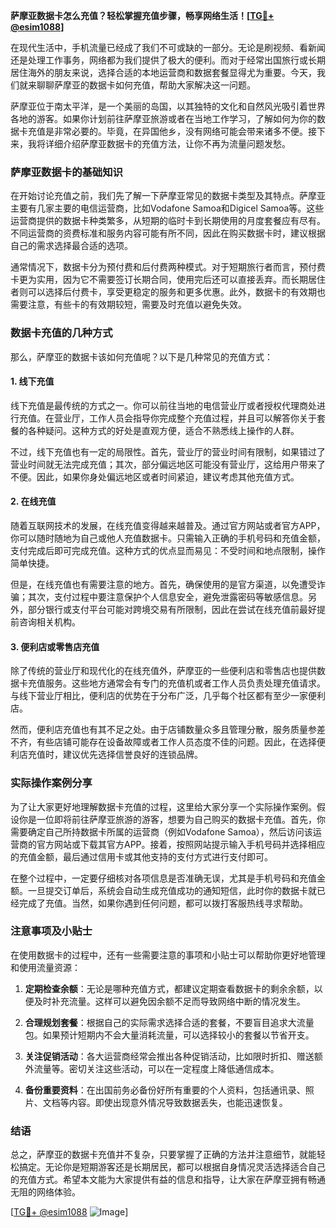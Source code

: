 **萨摩亚数据卡怎么充值？轻松掌握充值步骤，畅享网络生活！[[TG💪+ @esim1088](https://t.me/s/esim1088)]**

在现代生活中，手机流量已经成了我们不可或缺的一部分。无论是刷视频、看新闻还是处理工作事务，网络都为我们提供了极大的便利。而对于经常出国旅行或长期居住海外的朋友来说，选择合适的本地运营商和数据套餐显得尤为重要。今天，我们就来聊聊萨摩亚的数据卡如何充值，帮助大家解决这一问题。

萨摩亚位于南太平洋，是一个美丽的岛国，以其独特的文化和自然风光吸引着世界各地的游客。如果你计划前往萨摩亚旅游或者在当地工作学习，了解如何为你的数据卡充值是非常必要的。毕竟，在异国他乡，没有网络可能会带来诸多不便。接下来，我将详细介绍萨摩亚数据卡的充值方法，让你不再为流量问题发愁。

### 萨摩亚数据卡的基础知识

在开始讨论充值之前，我们先了解一下萨摩亚常见的数据卡类型及其特点。萨摩亚主要有几家主要的电信运营商，比如Vodafone Samoa和Digicel Samoa等。这些运营商提供的数据卡种类繁多，从短期的临时卡到长期使用的月度套餐应有尽有。不同运营商的资费标准和服务内容可能有所不同，因此在购买数据卡时，建议根据自己的需求选择最合适的选项。

通常情况下，数据卡分为预付费和后付费两种模式。对于短期旅行者而言，预付费卡更为实用，因为它不需要签订长期合同，使用完后还可以直接丢弃。而长期居住者则可以选择后付费卡，享受更稳定的服务和更多优惠。此外，数据卡的有效期也需要注意，有些卡的有效期较短，需要及时充值以避免失效。

### 数据卡充值的几种方式

那么，萨摩亚的数据卡该如何充值呢？以下是几种常见的充值方式：

#### 1. 线下充值

线下充值是最传统的方式之一。你可以前往当地的电信营业厅或者授权代理商处进行充值。在营业厅，工作人员会指导你完成整个充值过程，并且可以解答你关于套餐的各种疑问。这种方式的好处是直观方便，适合不熟悉线上操作的人群。

不过，线下充值也有一定的局限性。首先，营业厅的营业时间有限制，如果错过了营业时间就无法完成充值；其次，部分偏远地区可能没有营业厅，这给用户带来了不便。因此，如果你身处偏远地区或者时间紧迫，建议考虑其他充值方式。

#### 2. 在线充值

随着互联网技术的发展，在线充值变得越来越普及。通过官方网站或者官方APP，你可以随时随地为自己或他人充值数据卡。只需输入正确的手机号码和充值金额，支付完成后即可完成充值。这种方式的优点显而易见：不受时间和地点限制，操作简单快捷。

但是，在线充值也有需要注意的地方。首先，确保使用的是官方渠道，以免遭受诈骗；其次，支付过程中要注意保护个人信息安全，避免泄露密码等敏感信息。另外，部分银行或支付平台可能对跨境交易有所限制，因此在尝试在线充值前最好提前咨询相关机构。

#### 3. 便利店或零售店充值

除了传统的营业厅和现代化的在线充值外，萨摩亚的一些便利店和零售店也提供数据卡充值服务。这些地方通常会有专门的充值机或者工作人员负责处理充值请求。与线下营业厅相比，便利店的优势在于分布广泛，几乎每个社区都有至少一家便利店。

然而，便利店充值也有其不足之处。由于店铺数量众多且管理分散，服务质量参差不齐，有些店铺可能存在设备故障或者工作人员态度不佳的问题。因此，在选择便利店充值时，建议优先选择信誉良好的连锁品牌。

### 实际操作案例分享

为了让大家更好地理解数据卡充值的过程，这里给大家分享一个实际操作案例。假设你是一位即将前往萨摩亚旅游的游客，想要为自己购买的数据卡充值。首先，你需要确定自己所持数据卡所属的运营商（例如Vodafone Samoa），然后访问该运营商的官方网站或下载其官方APP。接着，按照网站提示输入手机号码并选择相应的充值金额，最后通过信用卡或其他支持的支付方式进行支付即可。

在整个过程中，一定要仔细核对各项信息是否准确无误，尤其是手机号码和充值金额。一旦提交订单后，系统会自动生成充值成功的通知短信，此时你的数据卡就已经完成了充值。当然，如果你遇到任何问题，都可以拨打客服热线寻求帮助。

### 注意事项及小贴士

在使用数据卡的过程中，还有一些需要注意的事项和小贴士可以帮助你更好地管理和使用流量资源：

1. **定期检查余额**：无论是哪种充值方式，都建议定期查看数据卡的剩余余额，以便及时补充流量。这样可以避免因余额不足而导致网络中断的情况发生。

2. **合理规划套餐**：根据自己的实际需求选择合适的套餐，不要盲目追求大流量包。如果预计短期内不会大量消耗流量，可以选择较小的套餐以节省开支。

3. **关注促销活动**：各大运营商经常会推出各种促销活动，比如限时折扣、赠送额外流量等。密切关注这些活动，可以在一定程度上降低通信成本。

4. **备份重要资料**：在出国前务必备份好所有重要的个人资料，包括通讯录、照片、文档等内容。即使出现意外情况导致数据丢失，也能迅速恢复。

### 结语

总之，萨摩亚的数据卡充值并不复杂，只要掌握了正确的方法并注意细节，就能轻松搞定。无论你是短期游客还是长期居民，都可以根据自身情况灵活选择适合自己的充值方式。希望本文能为大家提供有益的信息和指导，让大家在萨摩亚拥有畅通无阻的网络体验。

[[TG💪+ @esim1088](https://t.me/s/esim1088) ![Image](https://i.postimg.cc/4NQfJmqS/Snipaste-2025-05-13-00-14-12.png)]